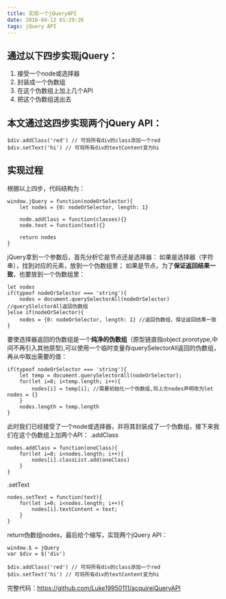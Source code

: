 ```yaml
---
title: 实现一个jQueryAPI
date: 2018-04-12 01:29:26
tags: jQuery API
---
```

## 通过以下四步实现jQuery：
1. 接受一个node或选择器
2. 封装成一个伪数组
3. 在这个伪数组上加上几个API
4. 把这个伪数组送出去

## 本文通过这四步实现两个jQuery API：

    $div.addClass('red') // 可将所有div的class添加一个red
    $div.setText('hi') // 可将所有div的textContent变为hi
## 实现过程
根据以上四步，代码结构为：

    window.jQuery = function(nodeOrSelector){
        let nodes = {0: nodeOrSelector, length: 1}
        
        node.addClass = function(classes){}
        node.text = function(text){}
        
        return nodes
    }
jQuery拿到一个参数后，首先分析它是节点还是选择器：
如果是选择器（字符串），找到对应的元素，放到一个伪数组里；
如果是节点，为了**保证返回结果一致**，也要放到一个伪数组里：

    let nodes
    if(typeof nodeOrSelector === 'string'){
        nodes = document.querySelectorAll(nodeOrSelector) //querySlelctorAll返回伪数组
    }else if(nodeOrSelector){
        nodes = {0: nodeOrSelector, length: 1} //返回伪数组，保证返回结果一致
    }
要使选择器返回的伪数组是一个**纯净的伪数组**（原型链直指object.prorotype,中间不再引入其他原型),可以使用一个临时变量存querySelectorAll返回的伪数组，再从中取出需要的值：

    if(typeof nodeOrSelector === 'string'){
        let temp = document.querySelectorAll(nodeOrSelector);
        for(let i=0; i<temp.length; i++){
            nodes[i] = temp[i]; //需要初始化一个伪数组,将上方nodes声明改为let nodes = {}
        }
        nodes.length = temp.length
    }
    
此时我们已经接受了一个node或选择器，并将其封装成了一个伪数组，接下来我们在这个伪数组上加两个API：
.addClass

    nodes.addClass = function(oneClass){
        for(let i=0; i<nodes.length; i++){
            nodes[i].classList.add(oneClass)
        }
    }

.setText

    nodes.setText = function(text){
        for(let i=0; i<nodes.length; i++){
            nodes[i].textContent = text;
        }
    }
    
return伪数组nodes，最后给个缩写，实现两个jQuery API：

    window.$ = jQuery
    var $div = $('div')

    $div.addClass('red') // 可将所有div的class添加一个red
    $div.setText('hi') // 可将所有div的textContent变为hi

完整代码：https://github.com/Luke19950111/acquirejQueryAPI
